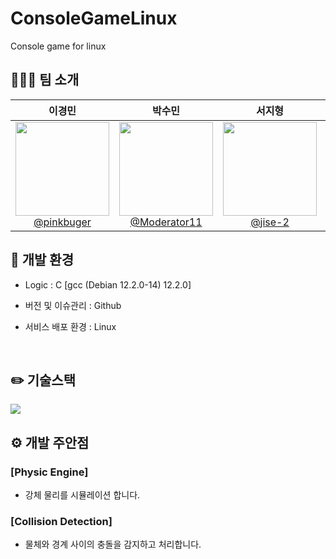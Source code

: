# ConsoleGameLinux
Console game for linux

## 🧑🏻‍💻 팀 소개

<div align="center">

|                                                            **이경민**                                                             |                                                               **박수민**                                                                |                                                                 **서지형**                                                                  |                                                              **지아넬라**                                                               |
| :----------------------------------------------------------------------------------------------------------------------------------: | :----------------------------------------------------------------------------------------------------------------------------------------: | :--------------------------------------------------------------------------------------------------------------------------------------------: | :--------------------------------------------------------------------------------------------------------------------------------------: |
| [<img src="https://avatars.githubusercontent.com/u/171900443?v=4" height=150 width=150> <br/> @pinkbuger](https://github.com/pinkburger) | [<img src="https://avatars.githubusercontent.com/u/65269430?v=4" height=150 width=150> <br/> @Moderator11](https://github.com/Moderator11) | [<img src="https://avatars.githubusercontent.com/u/169060773?v=4" height=150 width=150> <br/> @jise-2](https://github.com/jise-2) | [<img src="https://avatars.githubusercontent.com/u/150573808?v=4" height=150 width=150> <br/> @cinmon](https://github.com/cinmon) |

</div>

## 🔧 개발 환경

-   Logic : C [gcc (Debian 12.2.0-14) 12.2.0]

-   버전 및 이슈관리 : Github

-   서비스 배포 환경 : Linux

<br>

## ✏️ 기술스택

<img src="https://img.shields.io/badge/C-A8B9CC?style=for-the-badge&logo=c&logoColor=white">
<!--https://cocoon1787.tistory.com/689-->
<br>

## ⚙️ 개발 주안점

### [Physic Engine]

-   강체 물리를 시뮬레이션 합니다.

### [Collision Detection]

-   물체와 경계 사이의 충돌을 감지하고 처리합니다.

<br>
